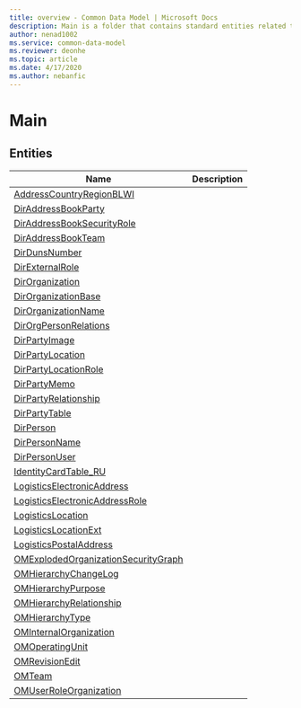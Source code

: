 ```yaml
---
title: overview - Common Data Model | Microsoft Docs
description: Main is a folder that contains standard entities related to the Common Data Model.
author: nenad1002
ms.service: common-data-model
ms.reviewer: deonhe
ms.topic: article
ms.date: 4/17/2020
ms.author: nebanfic
---
```


# Main


## Entities

|Name|Description|
|---|---|
|[AddressCountryRegionBLWI](AddressCountryRegionBLWI.md)||
|[DirAddressBookParty](DirAddressBookParty.md)||
|[DirAddressBookSecurityRole](DirAddressBookSecurityRole.md)||
|[DirAddressBookTeam](DirAddressBookTeam.md)||
|[DirDunsNumber](DirDunsNumber.md)||
|[DirExternalRole](DirExternalRole.md)||
|[DirOrganization](DirOrganization.md)||
|[DirOrganizationBase](DirOrganizationBase.md)||
|[DirOrganizationName](DirOrganizationName.md)||
|[DirOrgPersonRelations](DirOrgPersonRelations.md)||
|[DirPartyImage](DirPartyImage.md)||
|[DirPartyLocation](DirPartyLocation.md)||
|[DirPartyLocationRole](DirPartyLocationRole.md)||
|[DirPartyMemo](DirPartyMemo.md)||
|[DirPartyRelationship](DirPartyRelationship.md)||
|[DirPartyTable](DirPartyTable.md)||
|[DirPerson](DirPerson.md)||
|[DirPersonName](DirPersonName.md)||
|[DirPersonUser](DirPersonUser.md)||
|[IdentityCardTable_RU](IdentityCardTable_RU.md)||
|[LogisticsElectronicAddress](LogisticsElectronicAddress.md)||
|[LogisticsElectronicAddressRole](LogisticsElectronicAddressRole.md)||
|[LogisticsLocation](LogisticsLocation.md)||
|[LogisticsLocationExt](LogisticsLocationExt.md)||
|[LogisticsPostalAddress](LogisticsPostalAddress.md)||
|[OMExplodedOrganizationSecurityGraph](OMExplodedOrganizationSecurityGraph.md)||
|[OMHierarchyChangeLog](OMHierarchyChangeLog.md)||
|[OMHierarchyPurpose](OMHierarchyPurpose.md)||
|[OMHierarchyRelationship](OMHierarchyRelationship.md)||
|[OMHierarchyType](OMHierarchyType.md)||
|[OMInternalOrganization](OMInternalOrganization.md)||
|[OMOperatingUnit](OMOperatingUnit.md)||
|[OMRevisionEdit](OMRevisionEdit.md)||
|[OMTeam](OMTeam.md)||
|[OMUserRoleOrganization](OMUserRoleOrganization.md)||

